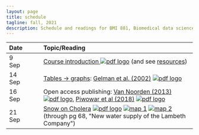 ```yaml
---
layout: page
title: schedule
tagline: fall, 2021
description: Schedule and readings for BMI 881, Biomedical data science scholarly literature
---
```


| Date    | &nbsp;&nbsp;&nbsp;&nbsp;   | Topic/Reading  |
| :------ | -- | :----- |
| 9 Sep   |    | [Course introduction ![pdf logo](icons/pdf-icon.png)](slides/00_intro_slides.pdf) (and see [resources](resources.html)) |
| 14 Sep   |    | [Tables &rarr; graphs](slides/01a_gelman_slides.pdf): [Gelman et al. (2002)](https://doi.org/10.1198/000313002317572790) [![pdf logo](icons/pdf-icon.png)](http://courses.washington.edu/b572/public/Gelman2002.pdf) |
| 16 Sep  |    | Open access publishing: [Van Noorden (2013)](https://doi.org/10.1038/495426a) [![pdf logo](icons/pdf-icon.png)](https://www.nature.com/news/polopoly_fs/1.12676!/menu/main/topColumns/topLeftColumn/pdf/495426a.pdf), [Piwowar et al (2018)](https://doi.org/10.7717/peerj.4375) [![pdf logo](icons/pdf-icon.png)](https://peerj.com/articles/4375.pdf) |
| 21 Sep  |    | [Snow on Cholera](http://www.ph.ucla.edu/epi/snow/snowbook.html) [![pdf logo](icons/pdf-icon.png)](assets/snow_cholera.pdf) [![map 1](icons/pdf-icon.png)](https://www.ph.ucla.edu/epi/snow/snowmap1.pdf) [![map 2](icons/pdf-icon.png)](https://www.ph.ucla.edu/epi/snow/snowmap2.pdf) (through pg 68, "New water supply of the Lambeth Company") 